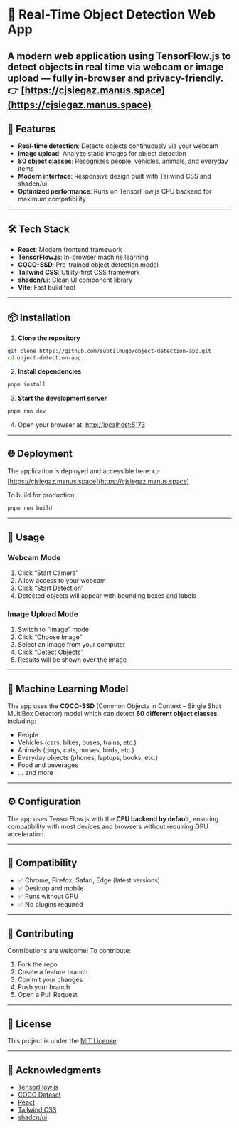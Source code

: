 # 🧠 Real-Time Object Detection Web App

A modern web application using TensorFlow\.js to detect objects in real time via webcam or image upload — fully in-browser and privacy-friendly.
👉 [https://cjsiegaz.manus.space](https://cjsiegaz.manus.space)
---

## 🚀 Features

* **Real-time detection**: Detects objects continuously via your webcam
* **Image upload**: Analyze static images for object detection
* **80 object classes**: Recognizes people, vehicles, animals, and everyday items
* **Modern interface**: Responsive design built with Tailwind CSS and shadcn/ui
* **Optimized performance**: Runs on TensorFlow\.js CPU backend for maximum compatibility

---

## 🛠️ Tech Stack

* **React**: Modern frontend framework
* **TensorFlow\.js**: In-browser machine learning
* **COCO-SSD**: Pre-trained object detection model
* **Tailwind CSS**: Utility-first CSS framework
* **shadcn/ui**: Clean UI component library
* **Vite**: Fast build tool

---

## 📦 Installation

1. **Clone the repository**

```bash
git clone https://github.com/subtilhugo/object-detection-app.git
cd object-detection-app
```

2. **Install dependencies**

```bash
pnpm install
```

3. **Start the development server**

```bash
pnpm run dev
```

4. Open your browser at: [http://localhost:5173](http://localhost:5173)

---

## 🌐 Deployment

The application is deployed and accessible here:
👉 [https://cjsiegaz.manus.space](https://cjsiegaz.manus.space)

To build for production:

```bash
pnpm run build
```

---

## 🎯 Usage

### Webcam Mode

1. Click “Start Camera”
2. Allow access to your webcam
3. Click “Start Detection”
4. Detected objects will appear with bounding boxes and labels

### Image Upload Mode

1. Switch to “Image” mode
2. Click “Choose Image”
3. Select an image from your computer
4. Click “Detect Objects”
5. Results will be shown over the image

---

## 🧠 Machine Learning Model

The app uses the **COCO-SSD** (Common Objects in Context – Single Shot MultiBox Detector) model which can detect **80 different object classes**, including:

* People
* Vehicles (cars, bikes, buses, trains, etc.)
* Animals (dogs, cats, horses, birds, etc.)
* Everyday objects (phones, laptops, books, etc.)
* Food and beverages
* ... and more

---

## ⚙️ Configuration

The app uses TensorFlow\.js with the **CPU backend by default**, ensuring compatibility with most devices and browsers without requiring GPU acceleration.

---

## 📱 Compatibility

* ✅ Chrome, Firefox, Safari, Edge (latest versions)
* ✅ Desktop and mobile
* ✅ Runs without GPU
* ✅ No plugins required

---

## 🤝 Contributing

Contributions are welcome! To contribute:

1. Fork the repo
2. Create a feature branch
3. Commit your changes
4. Push your branch
5. Open a Pull Request

---

## 📄 License

This project is under the [MIT License](./LICENSE).

---

## 🙏 Acknowledgments

* [TensorFlow.js](https://www.tensorflow.org/js)
* [COCO Dataset](https://cocodataset.org)
* [React](https://react.dev/)
* [Tailwind CSS](https://tailwindcss.com/)
* [shadcn/ui](https://ui.shadcn.com/)

